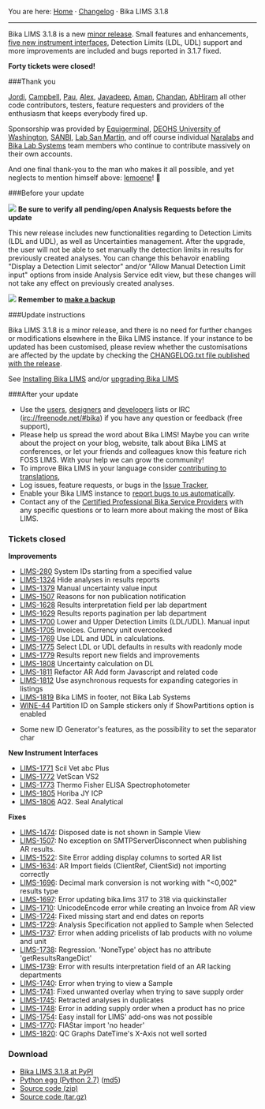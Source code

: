 You are here: [Home](https://github.com/bikalabs/Bika-LIMS/wiki) · [Changelog](https://github.com/bikalabs/Bika-LIMS/wiki/changelog) · Bika LIMS 3.1.8
***

Bika LIMS 3.1.8 is a new [minor release](https://github.com/bikalabs/Bika-LIMS/wiki/Release-cycle). Small features and enhancements, [five new instrument interfaces](https://github.com/bikalabs/Bika-LIMS/wiki/Supported-instrument-interfaces#bika-lims-318), Detection Limits (LDL, UDL) support and more improvements are included and bugs reported in 3.1.7 fixed.

**Forty tickets were closed!**

###Thank you

[Jordi](http://github.com/xispa), [Campbell](http://github.com/rockfruit), [Pau](http://github.com/espurna), [Alex](https://github.com/zylinx), [Jayadeep](https://github.com/jayadeepk), [Aman](https://github.com/Ammy2), [Chandan](https://github.com/chandan5), [AbHiram](https://github.com/abhi12ravi) all other code contributors, testers, feature requesters and providers of the enthusiasm that keeps everybody fired up.

Sponsorship was provided by [Equigerminal](http://equigerminal.org/), [DEOHS University of Washington](http://deohs.washington.edu/), [SANBI](http://www.sanbi.ac.za/), [Lab San Martin](http://www.laboratoriosanmartin.com/), and off course individual [Naralabs](http://naralabs.com/) and [Bika Lab Systems](http://bikalabs.com/) team members who continue to contribute massively on their own accounts.

And one final thank-you to the man who makes it all possible, and yet neglects to mention himself above: [lemoene](https://www.linkedin.com/in/lemoene)! :tangerine:

###Before your update

![](https://raw.githubusercontent.com/bikalabs/Bika-LIMS/hotfix/3.1.8/bika/lims/browser/images/warning.png)  **Be sure to verify all pending/open Analysis Requests before the update**

This new release includes new functionalities regarding to Detection Limits (LDL and UDL), as well as Uncertainties management. After the upgrade, the user will not be able to set manually the detection limits in results for previously created analyses. You can change this behavoir enabling "Display a Detection Limit selector" and/or "Allow Manual Detection Limit input" options from inside Analysis Service edit view, but these changes will not take any effect on previously created analyses.

![](https://raw.githubusercontent.com/bikalabs/Bika-LIMS/hotfix/3.1.8/bika/lims/browser/images/warning.png) **Remember to [make a backup](http://docs.plone.org/manage/deploying/backup.html)**

###Update instructions

Bika LIMS 3.1.8 is a minor release, and there is no need for further changes or modifications elsewhere in the Bika LIMS instance. If your instance to be updated has been customised, please review whether the customisations are affected by the update by checking the [CHANGELOG.txt file published with the release](https://raw.githubusercontent.com/bikalabs/Bika-LIMS/3.1.8/docs/CHANGELOG.txt).

See [Installing Bika LIMS](https://github.com/bikalabs/Bika-LIMS/blob/3.1.8/docs/INSTALL.rst) and/or [upgrading Bika LIMS](https://github.com/bikalabs/Bika-LIMS/blob/3.1.8/docs/INSTALL.rst)

###After your update
- Use the [users](http://lists.sourceforge.net/lists/listinfo/bika-users), [designers](https://groups.google.com/forum/?hl=en) and [developers](http://lists.sourceforge.net/lists/listinfo/bika-developers) lists or IRC ([irc://freenode.net/#bika](http://webchat.freenode.net?randomnick=1&channels=%23bika&uio=d4)) if you have any question or feedback (free support),
- Please help us spread the word about Bika LIMS! Maybe you can write about the project on your blog, website, talk about Bika LIMS at conferences, or let your friends and colleagues know this feature rich FOSS LIMS. With your help we can grow the community!    
- To improve Bika LIMS in your language consider [contributing to translations](https://www.transifex.com/projects/p/bika-lims/),
- Log issues, feature requests, or bugs in the [Issue Tracker](http://jira.bikalabs.com/),
- Enable your Bika LIMS instance to [report bugs to us automatically](https://github.com/bikalabs/Bika-LIMS/blob/0c606e0/INSTALL.rst#log-errors-to-sentrybikalabscom).
- Contact any of the [Certified Professional Bika Service Providers](http://www.bikalims.org/support-and-service-provision) with any specific questions or to learn more about making the most of Bika LIMS.

### Tickets closed

**Improvements**

* [LIMS-280](https://jira.bikalabs.com/browse/LIMS-280)	System IDs starting from a specified value
* [LIMS-1324](https://jira.bikalabs.com/browse/LIMS-1324)	Hide analyses in results reports
* [LIMS-1379](https://jira.bikalabs.com/browse/LIMS-1379)	Manual uncertainty value input
* [LIMS-1507](https://jira.bikalabs.com/browse/LIMS-1507)	Reasons for non publication notification
* [LIMS-1628](https://jira.bikalabs.com/browse/LIMS-1628)	Results interpretation field per lab department
* [LIMS-1629](https://jira.bikalabs.com/browse/LIMS-1629)	Results reports pagination per lab department
* [LIMS-1700](https://jira.bikalabs.com/browse/LIMS-1700)	Lower and Upper Detection Limits (LDL/UDL). Manual input
* [LIMS-1705](https://jira.bikalabs.com/browse/LIMS-1705)	Invoices. Currency unit overcooked
* [LIMS-1769](https://jira.bikalabs.com/browse/LIMS-1769)	Use LDL and UDL in calculations.
* [LIMS-1775](https://jira.bikalabs.com/browse/LIMS-1775)	Select LDL or UDL defaults in results with readonly mode
* [LIMS-1779](https://jira.bikalabs.com/browse/LIMS-1779)	Results report new fields and improvements
* [LIMS-1808](https://jira.bikalabs.com/browse/LIMS-1808)	Uncertainty calculation on DL
* [LIMS-1811](https://jira.bikalabs.com/browse/LIMS-1811)	Refactor AR Add form Javascript and related code
* [LIMS-1812](https://jira.bikalabs.com/browse/LIMS-1812)	Use asynchronous requests for expanding categories in listings
* [LIMS-1819](https://jira.bikalabs.com/browse/LIMS-1819)	Bika LIMS in footer, not Bika Lab Systems
* [WINE-44](https://jira.bikalabs.com/browse/WINE-44)	Partition ID on Sample stickers only if ShowPartitions option is enabled
- Some new ID Generator's features, as the possibility to set the separator char


**New Instrument Interfaces**

- [LIMS-1771](https://jira.bikalabs.com/browse/LIMS-1771) Scil Vet abc Plus
- [LIMS-1772](https://jira.bikalabs.com/browse/LIMS-1772) VetScan VS2
- [LIMS-1773](https://jira.bikalabs.com/browse/LIMS-1773) Thermo Fisher ELISA Spectrophotometer
- [LIMS-1805](https://jira.bikalabs.com/browse/LIMS-1805) Horiba JY ICP
- [LIMS-1806](https://jira.bikalabs.com/browse/LIMS-1806) AQ2. Seal Analytical

**Fixes**

- [LIMS-1474](https://jira.bikalabs.com/browse/LIMS-1474): Disposed date is not shown in Sample View
- [LIMS-1507](https://jira.bikalabs.com/browse/LIMS-1507): No exception on SMTPServerDisconnect when publishing AR results.
- [LIMS-1522](https://jira.bikalabs.com/browse/LIMS-1522): Site Error adding display columns to sorted AR list
- [LIMS-1634](https://jira.bikalabs.com/browse/LIMS-1634): AR Import fields (ClientRef, ClientSid) not importing correctly
- [LIMS-1696](https://jira.bikalabs.com/browse/LIMS-1696): Decimal mark conversion is not working with "<0,002" results type
- [LIMS-1697](https://jira.bikalabs.com/browse/LIMS-1697): Error updating bika.lims 317 to 318 via quickinstaller
- [LIMS-1710](https://jira.bikalabs.com/browse/LIMS-1710): UnicodeEncode error while creating an Invoice from AR view
- [LIMS-1724](https://jira.bikalabs.com/browse/LIMS-1724): Fixed missing start and end dates on reports
- [LIMS-1729](https://jira.bikalabs.com/browse/LIMS-1729): Analysis Specification not applied to Sample when Selected
- [LIMS-1737](https://jira.bikalabs.com/browse/LIMS-1737): Error when adding pricelists of lab products with no volume and unit
- [LIMS-1738](https://jira.bikalabs.com/browse/LIMS-1738): Regression. 'NoneType' object has no attribute 'getResultsRangeDict'
- [LIMS-1739](https://jira.bikalabs.com/browse/LIMS-1739): Error with results interpretation field of an AR lacking departments
- [LIMS-1740](https://jira.bikalabs.com/browse/LIMS-1740): Error when trying to view a Sample
- [LIMS-1741](https://jira.bikalabs.com/browse/LIMS-1741): Fixed unwanted overlay when trying to save supply order
- [LIMS-1745](https://jira.bikalabs.com/browse/LIMS-1745): Retracted analyses in duplicates
- [LIMS-1748](https://jira.bikalabs.com/browse/LIMS-1748): Error in adding supply order when a product has no price
- [LIMS-1754](https://jira.bikalabs.com/browse/LIMS-1754): Easy install for LIMS' add-ons was not possible
- [LIMS-1770](https://jira.bikalabs.com/browse/LIMS-1770): FIAStar import 'no header'
- [LIMS-1820](https://jira.bikalabs.com/browse/LIMS-1820): QC Graphs DateTime's X-Axis not well sorted


### Download
- [Bika LIMS 3.1.8 at PyPI](https://pypi.python.org/pypi/bika.lims/3.1.8)
- [Python egg (Python 2.7)](https://pypi.python.org/packages/2.7/b/bika.lims/bika.lims-3.1.8.0-py2.7.egg#md5=673819497a4e20e836ddc5c8250552fa) ([md5](https://pypi.python.org/pypi?:action=show_md5&digest=673819497a4e20e836ddc5c8250552fa))
- [Source code (zip)](https://github.com/bikalabs/Bika-LIMS/archive/3.1.8.zip)
- [Source code (tar.gz)](https://github.com/bikalabs/Bika-LIMS/archive/3.1.8.tar.gz)